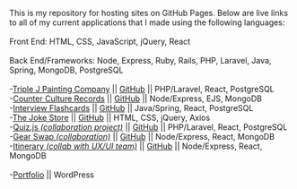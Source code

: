 This is my repository for hosting sites on GitHub Pages. Below are live links to all of my
current applications that I made using the following languages: <br><br>
Front End: HTML, CSS, JavaScript, jQuery, React <br><br>
Back End/Frameworks: Node, Express, Ruby, Rails, PHP, Laravel, Java, Spring, MongoDB, PostgreSQL
<br><br>
-[Triple J Painting Company](https://triplejpainting.herokuapp.com/)
|| [GitHub](https://github.com/BenjaminPitts/TripleJ) || PHP/Laravel, React, PostgreSQL <br>
-[Counter Culture Records](https://recordstore666.herokuapp.com/recordstore)
|| [GitHub](https://github.com/BenjaminPitts/recordstore) || Node/Express, EJS, MongoDB<br>
-[Interview Flashcards](https://benpitts-interview-flashcards.herokuapp.com/)
|| [GitHub](https://github.com/BenjaminPitts/Spring-React-Stack) || Java/Spring, React, PostgreSQL<br>
-[The Joke Store](https://benjaminpitts.github.io/thejokestore/)
|| [GitHub](https://github.com/BenjaminPitts/BenjaminPitts.github.io/tree/main/thejokestore) || HTML, CSS, jQuery, Axios<br>
-[Quiz.js <i>(collaboration project)</i>](https://react-quiz-js.herokuapp.com/)
|| [GitHub](https://github.com/BenjaminPitts/quiz.js) || PHP/Laravel, React, PostgreSQL<br>
-[Gear Swap <i>(collaboration)</i>](https://gearswap.herokuapp.com/)
|| [GitHub](https://github.com/BenjaminPitts/gearswap) || Node/Express, React, MongoDB<br>
-[Itinerary <i>(collab with UX/UI team)</i>](https://disney-itinerary.herokuapp.com/)
|| [GitHub](https://github.com/BenjaminPitts/mern-itinerary) || Node/Express, React, MongoDB<br><br>
-[Portfolio](https://benjaminjackpitts.com/) || WordPress<br>

